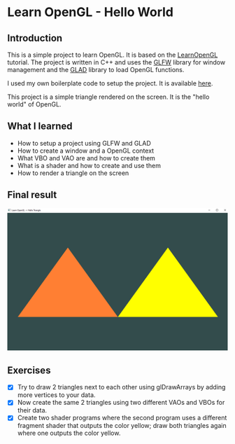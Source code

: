 # Learn OpenGL - Hello World

## Introduction

This is a simple project to learn OpenGL. It is based on the [LearnOpenGL](https://learnopengl.com/) tutorial.
The project is written in C++ and uses the [GLFW](https://www.glfw.org/) library for window management and the [GLAD](https://glad.dav1d.de/) library to load OpenGL functions.

I used my own boilerplate code to setup the project. It is available [here](https://github.com/luansapelli/opengl-gfx-boilerplate).

This project is a simple triangle rendered on the screen. It is the "hello world" of OpenGL.

## What I learned

- How to setup a project using GLFW and GLAD
- How to create a window and a OpenGL context
- What VBO and VAO are and how to create them
- What is a shader and how to create and use them
- How to render a triangle on the screen

## Final result
![imgopengl.png](/screenshot/imgopengl.png)

## Exercises
- [x] Try to draw 2 triangles next to each other using glDrawArrays by adding more vertices to your data.
- [x] Now create the same 2 triangles using two different VAOs and VBOs for their data.
- [x] Create two shader programs where the second program uses a different fragment shader that outputs the color yellow; draw both triangles again where one outputs the color yellow.
